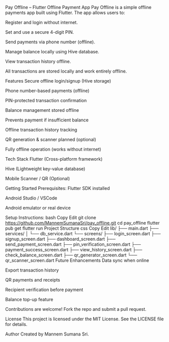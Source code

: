 Pay Offline – Flutter Offline Payment App
Pay Offline is a simple offline payments app built using Flutter. The app allows users to:

Register and login without internet.

Set and use a secure 4-digit PIN.

Send payments via phone number (offline).

Manage balance locally using Hive database.

View transaction history offline.

All transactions are stored locally and work entirely offline.

 Features
 Secure offline login/signup (Hive storage)

 Phone number-based payments (offline)

 PIN-protected transaction confirmation

 Balance management stored offline

 Prevents payment if insufficient balance

 Offline transaction history tracking

 QR generation & scanner planned (optional)

 Fully offline operation (works without internet)

 Tech Stack
Flutter (Cross-platform framework)

Hive (Lightweight key-value database)

Mobile Scanner / QR (Optional)

 Getting Started
Prerequisites:
Flutter SDK installed

Android Studio / VSCode

Android emulator or real device

Setup Instructions:
bash
Copy
Edit
git clone https://github.com/MannemSumanaSri/pay_offline.git
cd pay_offline
flutter pub get
flutter run
Project Structure
css
Copy
Edit
lib/
 ├── main.dart
 ├── services/
 │    └── db_service.dart
 └── screens/
      ├── login_screen.dart
      ├── signup_screen.dart
      ├── dashboard_screen.dart
      ├── send_payment_screen.dart
      ├── pin_verification_screen.dart
      ├── payment_success_screen.dart
      ├── view_history_screen.dart
      ├── check_balance_screen.dart
      ├── qr_generator_screen.dart
      └── qr_scanner_screen.dart
 Future Enhancements
 Data sync when online

 Export transaction history

 QR payments and receipts

 Recipient verification before payment

 Balance top-up feature

Contributions are welcome! Fork the repo and submit a pull request.

 License
This project is licensed under the MIT License.
See the LICENSE file for details.

 Author
Created by Mannem Sumana Sri.
